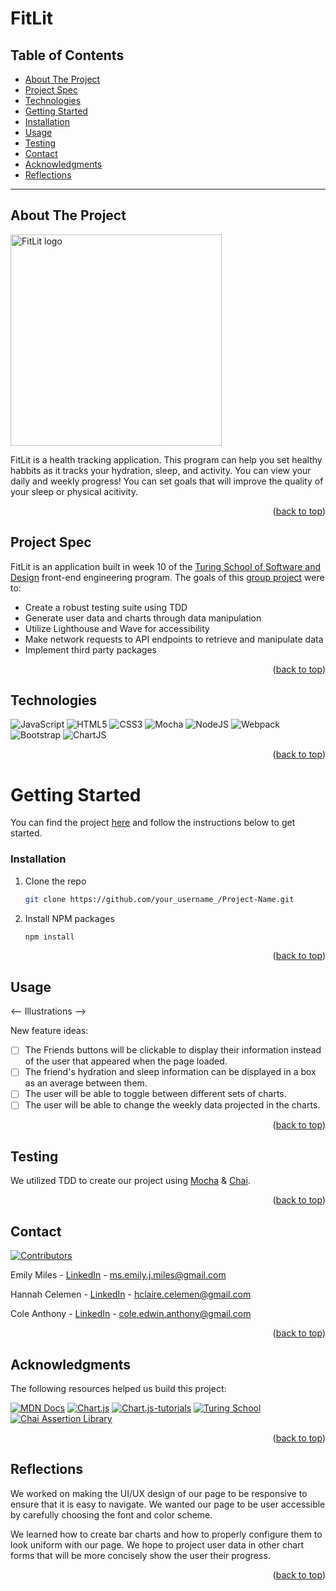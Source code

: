 <a name="readme-top"></a>

# FitLit

## Table of Contents
- [About The Project](#about-the-project)
- [Project Spec](#project-spec)
- [Technologies](#technologies)
- [Getting Started](#getting-started)
- [Installation](#installation)
- [Usage](#usage)
- [Testing](#testing)
- [Contact](#contact)
- [Acknowledgments](#acknowledgments)
- [Reflections](#reflections)

---

## About The Project
<img width="338" alt="FitLit logo" src="https://user-images.githubusercontent.com/94808267/188324820-0027eff1-424d-4e2c-8dd9-13404c3ed30d.png">

FitLit is a health tracking application. This program can help you set healthy habbits as it tracks your hydration, sleep, and activity. You can view your daily and weekly progress! You can set goals that will improve the quality of your sleep or physical acitivity. 

<p align="right">(<a href="#readme-top">back to top</a>)</p>

## Project Spec
FitLit is an application built in week 10 of the [Turing School of Software and Design](https://turing.edu/) front-end engineering program. The goals of this [group project](https://frontend.turing.edu/projects/Fitlit-part-one.html) were to:

* Create a robust testing suite using TDD
* Generate user data and charts through data manipulation
* Utilize Lighthouse and Wave for accessibility
* Make network requests to API endpoints to retrieve and manipulate data
* Implement third party packages


<p align="right">(<a href="#readme-top">back to top</a>)</p>

## Technologies
![JavaScript](https://img.shields.io/badge/javascript-%23323330.svg?style=for-the-badge&logo=javascript&logoColor=%23F7DF1E)
![HTML5](https://img.shields.io/badge/html5-%23E34F26.svg?style=for-the-badge&logo=html5&logoColor=white)
![CSS3](https://img.shields.io/badge/css3-%231572B6.svg?style=for-the-badge&logo=css3&logoColor=white)
![Mocha](https://img.shields.io/badge/-mocha-%238D6748?style=for-the-badge&logo=mocha&logoColor=white)
![NodeJS](https://img.shields.io/badge/node.js-6DA55F?style=for-the-badge&logo=node.js&logoColor=white)
![Webpack](https://img.shields.io/badge/webpack-%238DD6F9.svg?style=for-the-badge&logo=webpack&logoColor=black)
![Bootstrap](https://img.shields.io/badge/bootstrap-%23563D7C.svg?style=for-the-badge&logo=bootstrap&logoColor=white)
![ChartJS](	https://img.shields.io/badge/Chart.js-FF6384?style=for-the-badge&logo=chartdotjs&logoColor=white)

<p align="right">(<a href="#readme-top">back to top</a>)</p>

<!-- GETTING STARTED -->
# Getting Started
You can find the project [here](https://github.com/emilyjmiles/fitlit-group-project.git) and follow the instructions below to get started.
  

### Installation
1. Clone the repo
   ```sh
   git clone https://github.com/your_username_/Project-Name.git
   ```
2. Install NPM packages
   ```sh
   npm install
   ```
<p align="right">(<a href="#readme-top">back to top</a>)</p>

<!-- USAGE EXAMPLES -->
## Usage
<-- Illustrations -->

New feature ideas: 
- [ ] The Friends buttons will be clickable to display their information instead of the user that appeared when the page loaded. 
- [ ] The friend's hydration and sleep information can be displayed in a box as an average between them.
- [ ] The user will be able to toggle between different sets of charts.
- [ ] The user will be able to change the weekly data projected in the charts.

<p align="right">(<a href="#readme-top">back to top</a>)</p>

## Testing
We utilized TDD to create our project using [Mocha](https://mochajs.org/) & [Chai](https://www.chaijs.com/).

<p align="right">(<a href="#readme-top">back to top</a>)</p>

<!-- CONTACT -->
## Contact
[![Contributors][contributors-shield]][contributors-url]

Emily Miles - [LinkedIn](https://www.linkedin.com/in/emilyjmiles/) - ms.emily.j.miles@gmail.com

Hannah Celemen - [LinkedIn](https://www.linkedin.com/in/hannah-celemen/) - hclaire.celemen@gmail.com

Cole Anthony - [LinkedIn](https://www.linkedin.com/in/cole-edwin-anthony/) - cole.edwin.anthony@gmail.com

<p align="right">(<a href="#readme-top">back to top</a>)</p>

<!-- ACKNOWLEDGMENTS -->
## Acknowledgments
The following resources helped us build this project:

[![MDN Docs][MDN-shield]][MDN]
[![Chart.js][Charts]][charts-url]
[![Chart.js-tutorials][youtube-shield]][charts-youtube-link]
[![Turing School](https://img.shields.io/badge/Turing_School-030303?style=for-the-badge)](https://https://turing.edu/)
[![Chai Assertion Library](https://img.shields.io/badge/chai-A30701?style=for-the-badge&logo=chai&logoColor=white)](https://www.chaijs.com/api/bdd/)

<p align="right">(<a href="#readme-top">back to top</a>)</p>

## Reflections
We worked on making the UI/UX design of our page to be responsive to ensure that it is easy to navigate. We wanted our page to be user accessible by carefully choosing the font and color scheme. 

We learned how to create bar charts and how to properly configure them to look uniform with our page. We hope to project user data in other chart forms that will be more concisely show the user their progress.


<p align="right">(<a href="#readme-top">back to top</a>)</p>

<!-- MARKDOWN LINKS & IMAGES -->
<!-- https://www.markdownguide.org/basic-syntax/#reference-style-links -->
[youtube-shield]: https://img.shields.io/badge/YouTube-%23FF0000.svg?style=for-the-badge&logo=YouTube&logoColor=white
[charts-youtube-link]: https://www.youtube.com/c/ChartJS-tutorials
[MDN-shield]: https://img.shields.io/badge/MDN_Web_Docs-black?style=for-the-badge&logo=mdnwebdocs&logoColor=white
[MDN]:https://developer.mozilla.org/en-US/
[charts-url]: https://www.chartjs.org/docs/latest/
[Charts]: https://img.shields.io/badge/chart.js-F5788D.svg?style=for-the-badge&logo=chart.js&logoColor=white
[contributors-shield]: https://img.shields.io/badge/Contributors-3-2ea44f?style=for-the-badge
[contributors-url]: https://github.com/emilyjmiles/fitlit-group-project/graphs/contributors

[product-screenshot]: images/screenshot.png
